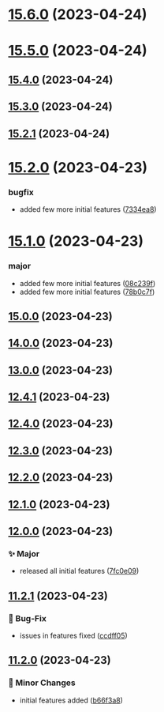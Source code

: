 # [15.6.0](https://github.com/kumvijaya/semantic-release-tester/compare/v15.5.0...v15.6.0) (2023-04-24)

# [15.5.0](https://github.com/kumvijaya/semantic-release-tester/compare/v15.4.0...v15.5.0) (2023-04-24)

## [15.4.0](https://github.com/kumvijaya/semantic-release-tester/compare/v15.3.0...v15.4.0) (2023-04-24)

## [15.3.0](https://github.com/kumvijaya/semantic-release-tester/compare/v15.2.1...v15.3.0) (2023-04-24)

## [15.2.1](https://github.com/kumvijaya/semantic-release-tester/compare/v15.2.0...v15.2.1) (2023-04-24)

# [15.2.0](https://github.com/kumvijaya/semantic-release-tester/compare/v15.1.0...v15.2.0) (2023-04-23)


### bugfix

* added few more initial features ([7334ea8](https://github.com/kumvijaya/semantic-release-tester/commit/7334ea8d58bbcbd2fda7ff769825cd311d39e705))

# [15.1.0](https://github.com/kumvijaya/semantic-release-tester/compare/v15.0.0...v15.1.0) (2023-04-23)


### major

* added few more initial features ([08c239f](https://github.com/kumvijaya/semantic-release-tester/commit/08c239fb8540155e1d34f7909e2c878305b243ce))
* added few more initial features ([78b0c7f](https://github.com/kumvijaya/semantic-release-tester/commit/78b0c7fdeb52a1f1d9e487e5e37cb885a6ede76f))

## [15.0.0](https://github.com/kumvijaya/semantic-release-tester/compare/v14.0.0...v15.0.0) (2023-04-23)

## [14.0.0](https://github.com/kumvijaya/semantic-release-tester/compare/v13.0.0...v14.0.0) (2023-04-23)

## [13.0.0](https://github.com/kumvijaya/semantic-release-tester/compare/v12.4.1...v13.0.0) (2023-04-23)

## [12.4.1](https://github.com/kumvijaya/semantic-release-tester/compare/v12.4.0...v12.4.1) (2023-04-23)

## [12.4.0](https://github.com/kumvijaya/semantic-release-tester/compare/v12.3.0...v12.4.0) (2023-04-23)

## [12.3.0](https://github.com/kumvijaya/semantic-release-tester/compare/v12.2.0...v12.3.0) (2023-04-23)

## [12.2.0](https://github.com/kumvijaya/semantic-release-tester/compare/v12.1.0...v12.2.0) (2023-04-23)

## [12.1.0](https://github.com/kumvijaya/semantic-release-tester/compare/v12.0.0...v12.1.0) (2023-04-23)

## [12.0.0](https://github.com/kumvijaya/semantic-release-tester/compare/v11.2.1...v12.0.0) (2023-04-23)


### ✨ Major

* released all initial features ([7fc0e09](https://github.com/kumvijaya/semantic-release-tester/commit/7fc0e09e0413760a730d927cd61d60b640db96d9))

## [11.2.1](https://github.com/kumvijaya/semantic-release-tester/compare/v11.2.0...v11.2.1) (2023-04-23)


### 🐛 Bug-Fix

* issues in features fixed ([ccdff05](https://github.com/kumvijaya/semantic-release-tester/commit/ccdff05671bfb19b576723a561437636c45990ce))

## [11.2.0](https://github.com/kumvijaya/semantic-release-tester/compare/v11.1.1...v11.2.0) (2023-04-23)


### 📝 Minor Changes

* initial features added ([b66f3a8](https://github.com/kumvijaya/semantic-release-tester/commit/b66f3a8da702db4aa00244f82021f1b75847f8e2))
